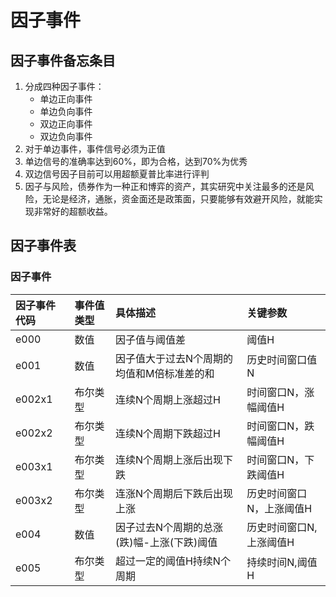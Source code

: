 # 因子事件

## 因子事件备忘条目

1. 分成四种因子事件：
   * 单边正向事件
   * 单边负向事件
   * 双边正向事件
   * 双边负向事件
2. 对于单边事件，事件信号必须为正值
3. 单边信号的准确率达到60%，即为合格，达到70%为优秀
4. 双边信号因子目前可以用超额夏普比率进行评判
5. 因子与风险，债券作为一种正和博弈的资产，其实研究中关注最多的还是风险，无论是经济，通胀，资金面还是政策面，只要能够有效避开风险，就能实现非常好的超额收益。

## 因子事件表

### 因子事件

| 因子事件代码 | 事件值类型 | 具体描述 | 关键参数 |
| :--- | :--- | :--- | :--- |
| e000 | 数值 | 因子值与阈值差 | 阈值H |
| e001 | 数值 | 因子值大于过去N个周期的均值和M倍标准差的和 | 历史时间窗口值N |
| e002x1 | 布尔类型 | 连续N个周期上涨超过H | 时间窗口N，涨幅阈值H |
| e002x2 | 布尔类型 | 连续N个周期下跌超过H | 时间窗口N，跌幅阈值H |
| e003x1 | 布尔类型 | 连续N个周期上涨后出现下跌 | 时间窗口N，下跌阈值H |
| e003x2 | 布尔类型 | 连涨N个周期后下跌后出现上涨 | 历史时间窗口N，上涨阈值H |
| e004 | 数值 | 因子过去N个周期的总涨\(跌\)幅-上涨\(下跌\)阈值 | 历史时间窗口N, 上涨阈值H |
| e005 | 布尔类型 | 超过一定的阈值H持续N个周期 | 持续时间N,阈值H |



